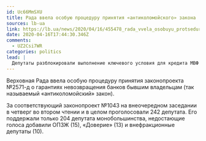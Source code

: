 ```yaml
---
id: Uc66MmSXU
title: Рада ввела особую процедуру принятия «антиколомойского» закона
sources: lb-ua
link: https://lb.ua/news/2020/04/16/455478_rada_vvela_osobuyu_protseduru_prinyatiya.html
date: 2020-04-16T17:44:30.346Z
comments:
  - UZ2Csi7WR
categories: politics
lead: |
  Депутаты разблокировали выполнение ключевого условия для кредита МВФ
---
```

Верховная Рада ввела особую процедуру принятия законопроекта №2571-д о&nbsp;гарантиях невозвращения банков бывшим владельцам (так называемый «антиколомойский» закон).

За соответствующий законопроект №1043 на&nbsp;внеочередном заседании в&nbsp;четверг во&nbsp;втором чтении и&nbsp;в&nbsp;целом проголосовали 242&nbsp;депутата. Его поддержали только 204&nbsp;депутата монобольшинства, недостающие голоса добавили ОПЗЖ&nbsp;(15), «Доверие»&nbsp;(13) и&nbsp;внефракционные депутаты&nbsp;(10).